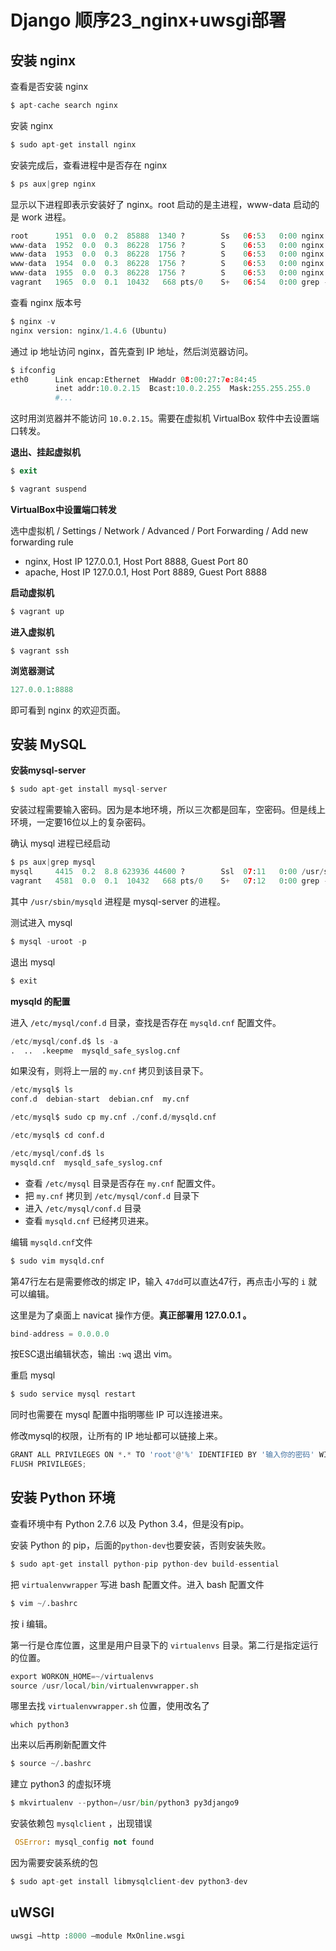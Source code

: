 # Django 顺序23_nginx+uwsgi部署



## 安装 nginx

查看是否安装 nginx

```python
$ apt-cache search nginx
```

 

安装 nginx

```python
$ sudo apt-get install nginx
```



安装完成后，查看进程中是否存在 nginx

```python
$ ps aux|grep nginx
```

显示以下进程即表示安装好了 nginx。root 启动的是主进程，www-data 启动的是 work 进程。

```python
root      1951  0.0  0.2  85888  1340 ?        Ss   06:53   0:00 nginx: master process /usr/sbin/nginx
www-data  1952  0.0  0.3  86228  1756 ?        S    06:53   0:00 nginx: worker process
www-data  1953  0.0  0.3  86228  1756 ?        S    06:53   0:00 nginx: worker process
www-data  1954  0.0  0.3  86228  1756 ?        S    06:53   0:00 nginx: worker process
www-data  1955  0.0  0.3  86228  1756 ?        S    06:53   0:00 nginx: worker process
vagrant   1965  0.0  0.1  10432   668 pts/0    S+   06:54   0:00 grep --color=auto nginx
```



查看 nginx 版本号

```python
$ nginx -v
nginx version: nginx/1.4.6 (Ubuntu)
```



通过 ip 地址访问 nginx，首先查到 IP 地址，然后浏览器访问。

```python
$ ifconfig
eth0      Link encap:Ethernet  HWaddr 08:00:27:7e:84:45  
          inet addr:10.0.2.15  Bcast:10.0.2.255  Mask:255.255.255.0
          #...
```



这时用浏览器并不能访问 `10.0.2.15`。需要在虚拟机 VirtualBox 软件中去设置端口转发。

**退出、挂起虚拟机**

```php
$ exit

$ vagrant suspend 
```



**VirtualBox中设置端口转发**

选中虚拟机 / Settings / Network / Advanced / Port Forwarding / Add new forwarding rule

- nginx, Host IP 127.0.0.1, Host Port 8888, Guest Port 80
- apache, Host IP 127.0.0.1, Host Port 8889, Guest Port 8888

**启动虚拟机**

```php
$ vagrant up
```

**进入虚拟机**

```
$ vagrant ssh
```

**浏览器测试**

```php
127.0.0.1:8888
```

即可看到 nginx 的欢迎页面。



## 安装 MySQL

**安装mysql-server**

```python
$ sudo apt-get install mysql-server
```

安装过程需要输入密码。因为是本地环境，所以三次都是回车，空密码。但是线上环境，一定要16位以上的复杂密码。



确认 mysql 进程已经启动

```python
$ ps aux|grep mysql
mysql     4415  0.2  8.8 623936 44600 ?        Ssl  07:11   0:00 /usr/sbin/mysqld
vagrant   4581  0.0  0.1  10432   668 pts/0    S+   07:12   0:00 grep --color=auto mysql
```

其中 `/usr/sbin/mysqld` 进程是 mysql-server 的进程。



测试进入 mysql

```python
$ mysql -uroot -p
```

退出 mysql

```python
$ exit
```



**mysqld 的配置**

进入 `/etc/mysql/conf.d` 目录，查找是否存在 `mysqld.cnf` 配置文件。

```python
/etc/mysql/conf.d$ ls -a
.  ..  .keepme  mysqld_safe_syslog.cnf
```



如果没有，则将上一层的 `my.cnf` 拷贝到该目录下。

```python
/etc/mysql$ ls
conf.d  debian-start  debian.cnf  my.cnf

/etc/mysql$ sudo cp my.cnf ./conf.d/mysqld.cnf

/etc/mysql$ cd conf.d

/etc/mysql/conf.d$ ls
mysqld.cnf  mysqld_safe_syslog.cnf
```

* 查看 `/etc/mysql` 目录是否存在 `my.cnf` 配置文件。
* 把 `my.cnf`  拷贝到 `/etc/mysql/conf.d` 目录下
* 进入  `/etc/mysql/conf.d` 目录
* 查看 `mysqld.cnf` 已经拷贝进来。



编辑 `mysqld.cnf`文件

```python
$ sudo vim mysqld.cnf
```

第47行左右是需要修改的绑定 IP，输入 `47dd`可以直达47行，再点击小写的 `i` 就可以编辑。

这里是为了桌面上 navicat 操作方便。**真正部署用 127.0.0.1 。**

```python
bind-address = 0.0.0.0
```

按ESC退出编辑状态，输出 `:wq` 退出 vim。



重启 mysql

```python
$ sudo service mysql restart
```



同时也需要在 mysql 配置中指明哪些 IP 可以连接进来。

修改mysql的权限，让所有的 IP 地址都可以链接上来。

```python
GRANT ALL PRIVILEGES ON *.* TO 'root'@'%' IDENTIFIED BY '输入你的密码' WITH GRANT OPTION;
FLUSH PRIVILEGES;
```



## 安装 Python 环境

查看环境中有 Python 2.7.6 以及 Python 3.4，但是没有pip。

安装 Python 的 pip，后面的`python-dev`也要安装，否则安装失败。

```python
$ sudo apt-get install python-pip python-dev build-essential
```



把 `virtualenvwrapper` 写进 bash 配置文件。进入 bash 配置文件

```python
$ vim ~/.bashrc
```

按 i 编辑。

第一行是仓库位置，这里是用户目录下的 `virtualenvs` 目录。第二行是指定运行的位置。

```python
export WORKON_HOME=~/virtualenvs
source /usr/local/bin/virtualenvwrapper.sh
```

哪里去找 `virtualenvwrapper.sh` 位置，使用改名了

```
which python3
```



出来以后再刷新配置文件

```python
$ source ~/.bashrc
```



建立 python3 的虚拟环境

```python
$ mkvirtualenv --python=/usr/bin/python3 py3django9
```



安装依赖包 `mysqlclient` ，出现错误

```python
 OSError: mysql_config not found
```



因为需要安装系统的包

```python
$ sudo apt-get install libmysqlclient-dev python3-dev
```







## uWSGI



```python
uwsgi –http :8000 –module MxOnline.wsgi
```









